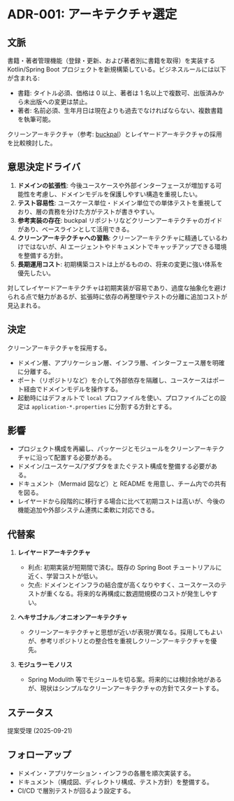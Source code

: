 # ADR-001: アーキテクチャ選定

## 文脈

書籍・著者管理機能（登録・更新、および著者別に書籍を取得）を実装する Kotlin/Spring Boot プロジェクトを新規構築している。ビジネスルールには以下が含まれる:

- 書籍: タイトル必須、価格は 0 以上、著者は 1 名以上で複数可、出版済みから未出版への変更は禁止。
- 著者: 名前必須、生年月日は現在よりも過去でなければならない、複数書籍を執筆可能。

クリーンアーキテクチャ（参考: [buckpal](https://github.com/thombergs/buckpal)）とレイヤードアーキテクチャの採用を比較検討した。

## 意思決定ドライバ

1. **ドメインの拡張性**: 今後ユースケースや外部インターフェースが増加する可能性を考慮し、ドメインモデルを保護しやすい構造を重視したい。
2. **テスト容易性**: ユースケース単位・ドメイン単位での単体テストを重視しており、層の責務を分けた方がテストが書きやすい。
3. **参考実装の存在**: buckpal リポジトリなどクリーンアーキテクチャのガイドがあり、ベースラインとして活用できる。
4. **クリーンアーキテクチャへの習熟**: クリーンアーキテクチャに精通しているわけではないが、AI エージェントやドキュメントでキャッチアップできる環境を整備する方針。
5. **長期運用コスト**: 初期構築コストは上がるものの、将来の変更に強い体系を優先したい。

対してレイヤードアーキテクチャは初期実装が容易であり、過度な抽象化を避けられる点で魅力があるが、拡張時に依存の再整理やテストの分離に追加コストが見込まれる。

## 決定

クリーンアーキテクチャを採用する。
- ドメイン層、アプリケーション層、インフラ層、インターフェース層を明確に分離する。
- ポート（リポジトリなど）を介して外部依存を隔離し、ユースケースはポート経由でドメインモデルを操作する。
- 起動時にはデフォルトで `local` プロファイルを使い、プロファイルごとの設定は `application-*.properties` に分割する方針とする。

## 影響

- プロジェクト構成を再編し、パッケージとモジュールをクリーンアーキテクチャに沿って配置する必要がある。
- ドメイン/ユースケース/アダプタをまたぐテスト構成を整備する必要がある。
- ドキュメント（Mermaid 図など）と README を用意し、チーム内での共有を図る。
- レイヤードから段階的に移行する場合に比べて初期コストは高いが、今後の機能追加や外部システム連携に柔軟に対応できる。

## 代替案

1. **レイヤードアーキテクチャ**
   - 利点: 初期実装が短期間で済む。既存の Spring Boot チュートリアルに近く、学習コストが低い。
   - 欠点: ドメインとインフラの結合度が高くなりやすく、ユースケースのテストが重くなる。将来的な再構成に数週間規模のコストが発生しやすい。

2. **ヘキサゴナル／オニオンアーキテクチャ**
   - クリーンアーキテクチャと思想が近いが表現が異なる。採用してもよいが、参考リポジトリとの整合性を重視しクリーンアーキテクチャを優先。

3. **モジュラーモノリス**
   - Spring Modulith 等でモジュールを切る案。将来的には検討余地があるが、現状はシンプルなクリーンアーキテクチャの方針でスタートする。

## ステータス

提案受理 (2025-09-21)

## フォローアップ

- ドメイン・アプリケーション・インフラの各層を順次実装する。
- ドキュメント（構成図、ディレクトリ構成、テスト方針）を整備する。
- CI/CD で層別テストが回るよう設定する。
